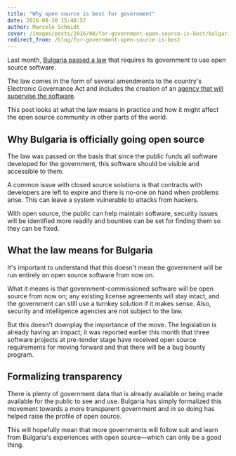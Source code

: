 ```yaml
---
title: "Why open source is best for government"
date: 2016-08-30 15:40:57
author: Marcelo Schmidt
cover: /images/posts/2016/08/for-government-open-source-is-best/bulgaria-open-source-e1468045782370-300x160.jpg
redirect_from: /blog/for-government-open-source-is-best
---
```


Last month, [Bulgaria passed a law](https://thepolicy.us/bulgaria-got-a-law-requiring-open-source-98bf626cf70a#.f9angczfq) that requires its government to use open source software.

The law comes in the form of several amendments to the country's Electronic Governance Act and includes the creation of an [agency that will supervise the software](https://translate.googleusercontent.com/translate_c?act=url&depth=1&hl=en&ie=UTF8&prev=_t&rurl=translate.google.com&sl=bg&tl=en&u=http://lex.bg/laws/ldoc/2135555445&usg=ALkJrhj6bRM1QDcQhcjlNtkkx_ZnBwhhHA).

This post looks at what the law means in practice and how it might affect the open source community in other parts of the world.

## Why Bulgaria is officially going open source

The law was passed on the basis that since the public funds all software developed for the government, this software should be visible and accessible to them.

A common issue with closed source solutions is that contracts with developers are left to expire and there is no-one on hand when problems arise. This can leave a system vulnerable to attacks from hackers.

With open source, the public can help maintain software, security issues will be identified more readily and bounties can be set for finding them so they can be fixed.

## What the law means for Bulgaria

It's important to understand that this doesn't mean the government will be run entirely on open source software from now on.

What it means is that government-commissioned software will be open source from now on; any existing license agreements will stay intact, and the government can still use a turnkey solution if it makes sense. Also, security and intelligence agencies are not subject to the law.

But this doesn't downplay the importance of the move. The legislation is already having an impact; it was reported earlier this month that three software projects at pre-tender stage have received open source requirements for moving forward and that there will be a bug bounty program.

## Formalizing transparency

There is plenty of government data that is already available or being made available for the public to see and use. Bulgaria has simply formalized this movement towards a more transparent government and in so doing has helped raise the profile of open source.

This will hopefully mean that more governments will follow suit and learn from Bulgaria's experiences with open source—which can only be a good thing.
